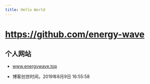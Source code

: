 ```yaml
---
title: Hello World
---
```


# https://github.com/energy-wave

## 个人网站

- www.energywave.top

- 博客创世时间，2019年8月9日 16:55:58
